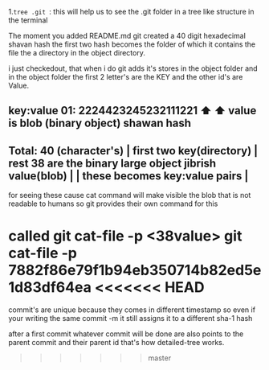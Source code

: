 1.`tree .git `: this will help us to see the .git folder in a tree like structure in the terminal

The moment you added README.md
git created a 40 digit hexadecimal shavan hash
the first two hash becomes the folder of 
which it contains the file the a directory in the 
object directory.

i just checkedout, that when i do git adds
it's stores in the object folder
and in the object folder the first 2 letter's 
are the KEY and the other id's are Value.

key:value
01: 2224423245232111221
⬆️           ⬆️ value is blob (binary object)
shawan
hash
--------------------------------------------------------
Total: 40 (character's)                                 |
first two key(directory)                                |
rest 38 are the binary large object jibrish value(blob) |
                                                        |
these becomes key:value pairs                           |
--------------------------------------------------------
for seeing these cause cat command will make visible
the blob that is not readable to humans
so git provides their own command for this

called git cat-file -p <two-digit-key> <38value>
git cat-file -p 7882f86e79f1b94eb350714b82ed5e1d83df64ea
<<<<<<< HEAD
========

commit's are unique because they comes in different
timestamp
so even if your writing the same commit -m 
it still assigns it to a different sha-1 hash


after a first commit whatever commit will be done
are also points to the parent commit and their parent id
that's how detailed-tree works.
>>>>>>> master
